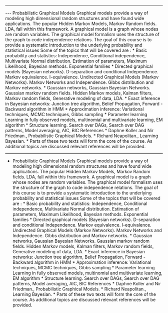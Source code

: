 ---
--- Probabilistic Graphical Models Graphical models provide a way of
modeling high dimensional random structures and have found wide applications.
The popular Hidden Markov Models, Markov Random fields. LDA, fall within this
framework. A graphical model is a graph whose nodes are random variables. The
graphical model formalism uses the structure of the graph to
code independence
relations. The goal of this course is to provide a systematic introduction to
the underlying probability and statistical issues Some of the topics that will
be covered are : * Basic probability and statistics: Independence, Conditional
independence, Multivariate Normal distribution. Estimation of parameters,
Maximum Likelihood, Bayesian methods. Exponential families * Directed graphical
models (Bayesian networks). D-separation and conditional Independence. Markov
equivalence. I-equivalence. Undirected Graphical Models (Markov Networks).
Markov Networks and Independence. Gibbs distribution and Markov networks. *
Gaussian networks, Gaussian Bayesian Networks. Gaussian markov random fields.
Hidden Markov models, Kalman filters, Markov random fields, Generative modeling
of data, LDA. * Exact inference in Bayesian networks: Junction tree algorithm,
Belief Propagation, Forward - Backward algorithm in HMM * Approximation
inference: Variational techniques, MCMC techniques, Gibbs sampling * Parameter
learning Learning in fully observed models, multinomial and multivariate
learning, EM algorithm * Structure learning. Search over DAGs, Search over DAG
patterns, Model averaging, AIC, BIC References * Daphne Koller and Nir
Friedman., Probabilistic Graphical Models. * Richard Neapolitan., Learning
Bayesian. * Parts of these two texts will form the core of the course. As
additional topics are discussed relevant references will be provided.
--- --
- Probabilistic Graphical Models Graphical models provide a way of modeling
high dimensional random structures and have found wide applications. The
popular Hidden Markov Models, Markov Random fields. LDA, fall within this
framework. A graphical model is a graph whose nodes are random variables. The
graphical model formalism uses the structure of the graph to
code independence
relations. The goal of this course is to provide a systematic introduction to
the underlying probability and statistical issues Some of the topics that will
be covered are : * Basic probability and statistics: Independence, Conditional
independence, Multivariate Normal distribution. Estimation of parameters,
Maximum Likelihood, Bayesian methods. Exponential families * Directed graphical
models (Bayesian networks). D-separation and conditional Independence. Markov
equivalence. I-equivalence. Undirected Graphical Models (Markov Networks).
Markov Networks and Independence. Gibbs distribution and Markov networks. *
Gaussian networks, Gaussian Bayesian Networks. Gaussian markov random fields.
Hidden Markov models, Kalman filters, Markov random fields, Generative modeling
of data, LDA. * Exact inference in Bayesian networks: Junction tree algorithm,
Belief Propagation, Forward - Backward algorithm in HMM * Approximation
inference: Variational techniques, MCMC techniques, Gibbs sampling * Parameter
learning Learning in fully observed models, multinomial and multivariate
learning, EM algorithm * Structure learning. Search over DAGs, Search over DAG
patterns, Model averaging, AIC, BIC References * Daphne Koller and Nir
Friedman., Probabilistic Graphical Models. * Richard Neapolitan., Learning
Bayesian. * Parts of these two texts will form the core of the course. As
additional topics are discussed relevant references will be provided.
